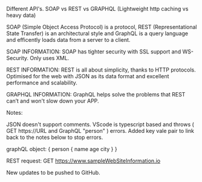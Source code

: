 Different API's. SOAP vs REST vs GRAPHQL (Lightweight http caching vs heavy data)

SOAP (Simple Object Access Protocol) is a protocol, 
REST (Representational State Transfer) is an architectural style and
GraphQL is a query language and efficently loads data from a server to a client.

SOAP INFORMATION:
SOAP has tighter security with SSL support and WS-Security.
Only uses XML.

REST INFORMATION: 
REST is all about simplicity, thanks to HTTP protocols.
Optimised for the web with JSON as its data format and excellent performance and scalability.

GRAPHQL INFORMATION:
GraphQL helps solve the problems that REST can’t and won't slow down your APP.




Notes:

JSON doesn't support comments. VScode is typescript based and throws ( GET https://URL and GraphQL "person" ) errors.
Added key vale pair to link back to the notes below to stop errors.

 graphQL object: 
 {
    person {
	  name
	  age
	  city
    }
 }

 REST request:
  GET https://www.sampleWebSiteInformation.io




New updates to be pushed to GitHub.
